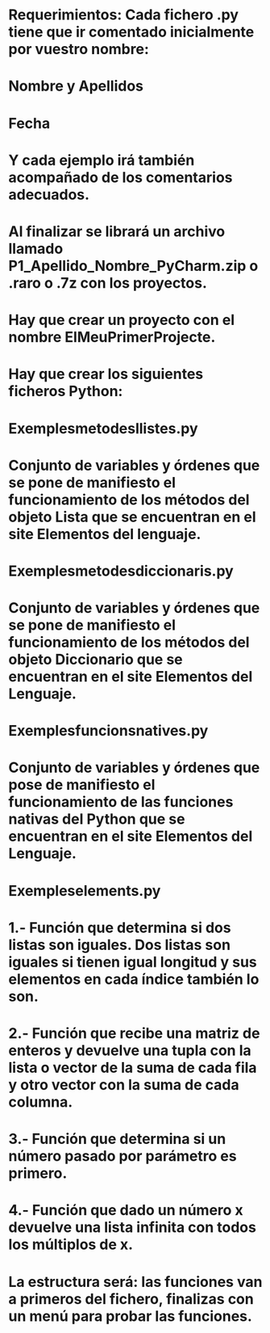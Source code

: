# Requerimientos: Cada fichero .py tiene que ir comentado inicialmente por vuestro nombre:
# Nombre y Apellidos
# Fecha

# Y cada ejemplo irá también acompañado de los comentarios adecuados.

# Al finalizar se librará un archivo llamado P1_Apellido_Nombre_PyCharm.zip o .raro o .7z con los proyectos.

# Hay que crear un proyecto con el nombre ElMeuPrimerProjecte.
# Hay que crear los siguientes ficheros Python:

# Exemplesmetodesllistes.py
# Conjunto de variables y órdenes que se pone de manifiesto el funcionamiento de los métodos del objeto Lista que se encuentran en el site Elementos del lenguaje.

# Exemplesmetodesdiccionaris.py
# Conjunto de variables y órdenes que se pone de manifiesto el funcionamiento de los métodos del objeto Diccionario que se encuentran en el site Elementos del Lenguaje.

# Exemplesfuncionsnatives.py
# Conjunto de variables y órdenes que pose de manifiesto el funcionamiento de las funciones nativas del Python que se encuentran en el site Elementos del Lenguaje.

# Exempleselements.py
# 1.- Función que determina si dos listas son iguales. Dos listas son iguales si tienen igual longitud y sus elementos en cada índice también lo son.
# 2.- Función que recibe una matriz de enteros y devuelve una tupla con la lista o vector de la suma de cada fila y otro vector con la suma de cada columna.
# 3.- Función que determina si un número pasado por parámetro es primero.
# 4.- Función que dado un número x devuelve una lista infinita con todos los múltiplos de x.

# La estructura será: las funciones van a primeros del fichero, finalizas con un menú para probar las funciones.